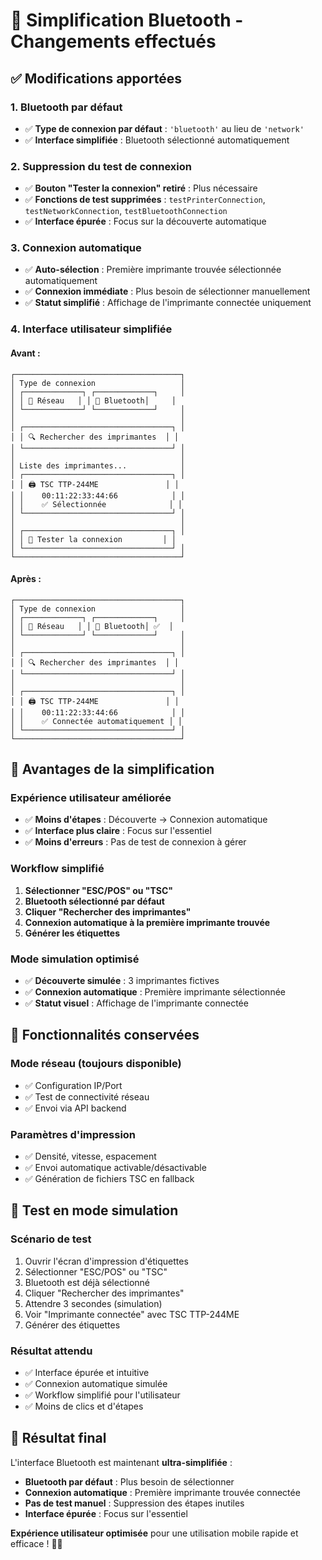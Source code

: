 # 🔵 Simplification Bluetooth - Changements effectués

## ✅ Modifications apportées

### 1. **Bluetooth par défaut**
- ✅ **Type de connexion par défaut** : `'bluetooth'` au lieu de `'network'`
- ✅ **Interface simplifiée** : Bluetooth sélectionné automatiquement

### 2. **Suppression du test de connexion**
- ✅ **Bouton "Tester la connexion" retiré** : Plus nécessaire
- ✅ **Fonctions de test supprimées** : `testPrinterConnection`, `testNetworkConnection`, `testBluetoothConnection`
- ✅ **Interface épurée** : Focus sur la découverte automatique

### 3. **Connexion automatique**
- ✅ **Auto-sélection** : Première imprimante trouvée sélectionnée automatiquement
- ✅ **Connexion immédiate** : Plus besoin de sélectionner manuellement
- ✅ **Statut simplifié** : Affichage de l'imprimante connectée uniquement

### 4. **Interface utilisateur simplifiée**

#### Avant :
```
┌─────────────────────────────────────┐
│ Type de connexion                   │
│ ┌─────────────┐ ┌─────────────┐     │
│ │ 📶 Réseau   │ │ 🔵 Bluetooth│     │
│ └─────────────┘ └─────────────┘     │
│                                     │
│ ┌─────────────────────────────────┐ │
│ │ 🔍 Rechercher des imprimantes  │ │
│ └─────────────────────────────────┘ │
│                                     │
│ Liste des imprimantes...            │
│ ┌─────────────────────────────────┐ │
│ │ 🖨️ TSC TTP-244ME               │ │
│ │    00:11:22:33:44:66            │ │
│ │    ✅ Sélectionnée              │ │
│ └─────────────────────────────────┘ │
│                                     │
│ ┌─────────────────────────────────┐ │
│ │ 🔵 Tester la connexion         │ │
│ └─────────────────────────────────┘ │
└─────────────────────────────────────┘
```

#### Après :
```
┌─────────────────────────────────────┐
│ Type de connexion                   │
│ ┌─────────────┐ ┌─────────────┐     │
│ │ 📶 Réseau   │ │ 🔵 Bluetooth│ ✅  │
│ └─────────────┘ └─────────────┘     │
│                                     │
│ ┌─────────────────────────────────┐ │
│ │ 🔍 Rechercher des imprimantes  │ │
│ └─────────────────────────────────┘ │
│                                     │
│ ┌─────────────────────────────────┐ │
│ │ 🖨️ TSC TTP-244ME               │ │
│ │    00:11:22:33:44:66            │ │
│ │    ✅ Connectée automatiquement │ │
│ └─────────────────────────────────┘ │
└─────────────────────────────────────┘
```

## 🎯 Avantages de la simplification

### **Expérience utilisateur améliorée**
- ✅ **Moins d'étapes** : Découverte → Connexion automatique
- ✅ **Interface plus claire** : Focus sur l'essentiel
- ✅ **Moins d'erreurs** : Pas de test de connexion à gérer

### **Workflow simplifié**
1. **Sélectionner "ESC/POS" ou "TSC"**
2. **Bluetooth sélectionné par défaut**
3. **Cliquer "Rechercher des imprimantes"**
4. **Connexion automatique à la première imprimante trouvée**
5. **Générer les étiquettes**

### **Mode simulation optimisé**
- ✅ **Découverte simulée** : 3 imprimantes fictives
- ✅ **Connexion automatique** : Première imprimante sélectionnée
- ✅ **Statut visuel** : Affichage de l'imprimante connectée

## 🔧 Fonctionnalités conservées

### **Mode réseau** (toujours disponible)
- ✅ Configuration IP/Port
- ✅ Test de connectivité réseau
- ✅ Envoi via API backend

### **Paramètres d'impression**
- ✅ Densité, vitesse, espacement
- ✅ Envoi automatique activable/désactivable
- ✅ Génération de fichiers TSC en fallback

## 📱 Test en mode simulation

### **Scénario de test**
1. Ouvrir l'écran d'impression d'étiquettes
2. Sélectionner "ESC/POS" ou "TSC"
3. Bluetooth est déjà sélectionné
4. Cliquer "Rechercher des imprimantes"
5. Attendre 3 secondes (simulation)
6. Voir "Imprimante connectée" avec TSC TTP-244ME
7. Générer des étiquettes

### **Résultat attendu**
- ✅ Interface épurée et intuitive
- ✅ Connexion automatique simulée
- ✅ Workflow simplifié pour l'utilisateur
- ✅ Moins de clics et d'étapes

## 🎉 Résultat final

L'interface Bluetooth est maintenant **ultra-simplifiée** :

- **Bluetooth par défaut** : Plus besoin de sélectionner
- **Connexion automatique** : Première imprimante trouvée connectée
- **Pas de test manuel** : Suppression des étapes inutiles
- **Interface épurée** : Focus sur l'essentiel

**Expérience utilisateur optimisée** pour une utilisation mobile rapide et efficace ! 🔵✨
